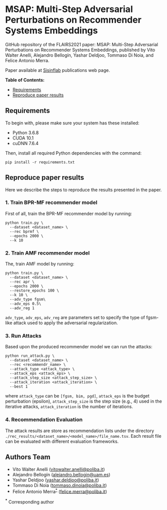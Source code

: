 # MSAP: Multi-Step Adversarial Perturbations on Recommender Systems Embeddings

GitHub repository of the FLAIRS2021 paper: MSAP: Multi-Step Adversarial Perturbations on Recommender Systems Embeddings, published by Vito Walter Anelli, Alejandro Bellogín, Yashar Deldjoo, Tommaso Di Noia, and Felice Antonio Merra.

Paper available at [Sisinflab](http://sisinflab.poliba.it/publications/2021) publications web page.

**Table of Contents:**
- [Requirements](#requirements)
- [Reproduce paper results](#reproduce-paper-results)

## Requirements

To begin with, please make sure your system has these installed:

* Python 3.6.8
* CUDA 10.1
* cuDNN 7.6.4

Then, install all required Python dependencies with the command:
```
pip install -r requirements.txt
```

## Reproduce paper results
Here we describe the steps to reproduce the results presented in the paper.

### 1. Train BPR-MF recommender model
First of all, train the BPR-MF recommender model by running:
```
python train.py \
  --dataset <dataset_name> \
  --rec bprmf \
  --epochs 2000 \
  --k 10
 ```
 
 ### 2. Train AMF recommender model
The, train AMF model by running:
```
python train.py \
  --dataset <dataset_name> \
  --rec apr \
  --epochs 2000 \
  --restore_epochs 100 \
  --k 10 \
  --adv_type fgsm\
  --adv_eps 0.5\
  --adv_reg 1
 ```
 ```adv_type```, ```adv_eps```, ```adv_reg``` are parameters set to specify the type of fgsm-like attack used to apply the adversarial regularization.
 
### 3. Run Attacks
Based upon the produced recommender model we can run the attacks:
```
python run_attack.py \
  --dataset <dataset_name> \
  --rec <recommendr_name> \
  --attack_type <attack_type> \
  --attack_eps <attack_eps> \
  --attack_step_size <attack_step_size> \
  --attack_iteration <attack_iteration> \
  --best 1
```
where ```attack_type``` can be ```[fgsm, bim, pgd]```, ```attack_eps``` is the budget perturbation (epsilon), ```attack_step_size``` is the step size (e.g., 4) used in the iterative attacks, ```attack_iteration``` is the number of iterations.

### 4. Recommendation Evaluation

The attack results are store as recommendation lists under the directory ```./rec_results/<dataset_name>/<model_name>/file_name.tsv```. Each result file can be evaluated with different evaluation frameworks.

## Authors Team
* Vito Walter Anelli (vitowalter.anelli@poliba.it)
* Alejandro Bellogín (alejandro.bellogin@uam.es)
* Yashar Deldjoo (yashar.deldjoo@poliba.it)
* Tommaso Di Noia (tommaso.dinoia@poliba.it)
* Felice Antonio Merra<sup id="a1">[*](#f1)</sup> (felice.merra@poliba.it) 

<b id="f1"><sup>*</sup></b> Corresponding author
